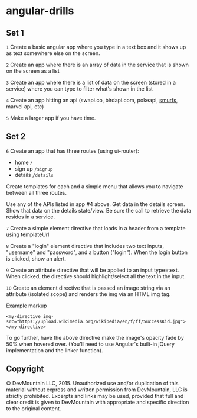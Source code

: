 # angular-drills

## Set 1

``1``
Create a basic angular app where you type in a text box and it shows up as text somewhere else on the screen.

``2``
Create an app where there is an array of data in the service that is shown on the screen as a list

``3``
Create an app where there is a list of data on the screen (stored in a service) where you can type to filter what's shown in the list

``4``
Create an app hitting an api (swapi.co, birdapi.com, pokeapi, [smurfs](http://smurfs.devmounta.in/smurfs/), marvel api, etc)

``5``
Make a larger app if you have time.

## Set 2

``6``
Create an app that has three routes (using ui-router):
* home `/`
* sign up `/signup`
* details `/details`

Create templates for each and a simple menu that allows you to navigate between all three routes.

Use any of the APIs listed in app #4 above.  Get data in the details screen. Show that data on the details state/view. Be sure the call to retrieve the data resides in a service.

``7``
Create a simple element directive that loads in a header from a template using templateUrl

``8``
Create a "login" element directive that includes two text inputs, "username" and "password", and a button ("login"). When the login button is clicked, show an alert.

``9``
Create an attribute directive that will be applied to an input type=text. When clicked, the directive should highlight/select all the text in the input.

``10``
Create an element directive that is passed an image string via an attribute (isolated scope) and renders the img via an HTML img tag.

Example markup
```
<my-directive img-src="https://upload.wikimedia.org/wikipedia/en/f/ff/SuccessKid.jpg"></my-directive>
```

To go further, have the above directive make the image's opacity fade by 50% when hovered over. (You'll need to use Angular's built-in jQuery implementation and the linker function).

## Copyright

© DevMountain LLC, 2015. Unauthorized use and/or duplication of this material without express and written permission from DevMountain, LLC is strictly prohibited. Excerpts and links may be used, provided that full and clear credit is given to DevMountain with appropriate and specific direction to the original content.
